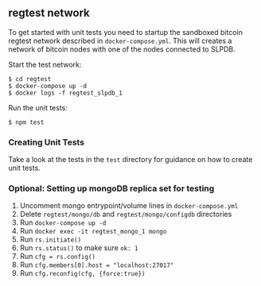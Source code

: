 ## regtest network

To get started with unit tests you need to startup the sandboxed bitcoin regtest network described in `docker-compose.yml`.  This will creates a network of bitcoin nodes with one of the nodes connected to SLPDB.

Start the test network:
```
$ cd regtest
$ docker-compose up -d
$ docker logs -f regtest_slpdb_1
```

Run the unit tests:

```
$ npm test
```



### Creating Unit Tests

Take a look at the tests in the `test` directory for guidance on how to create unit tests.




### Optional: Setting up mongoDB replica set for testing
1. Uncomment mongo entrypoint/volume lines in `docker-compose.yml`
2. Delete `regtest/mongo/db` and `regtest/mongo/configdb` directories
3. Run `docker-compose up -d`
4. Run `docker exec -it regtest_mongo_1 mongo`
5. Run `rs.initiate()`
6. Run `rs.status()` to make sure `ok: 1`
7. Run `cfg = rs.config()`
8. Run `cfg.members[0].host = "localhost:27017"`
9. Run `cfg.reconfig(cfg, {force:true})`
